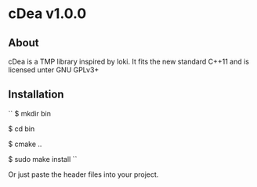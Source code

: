 # cDea v1.0.0 #

## About ##

cDea is a TMP library inspired by loki.
It fits the new standard C++11 and is licensed unter GNU GPLv3+

## Installation ##

``
$ mkdir bin

$ cd bin

$ cmake ..

$ sudo make install
``

Or just paste the header files into your project.
